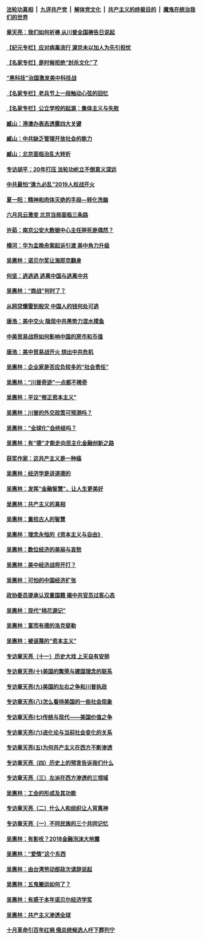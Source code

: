 

####  [法轮功真相](../../../../basic/blob/master/README.md?t=06230602) &nbsp;|&nbsp; [九评共产党](../../../../9ping.md/blob/master/README.md?t=06230602) &nbsp;|&nbsp; [解体党文化](../../../../jtdwh.md/blob/master/README.md?t=06230602)  &nbsp;|&nbsp; [共产主义的终极目的](../../../../gczydzjmd.md/blob/master/README.md?t=06230602) &nbsp;|&nbsp; [魔鬼在统治我们的世界](../../../../mgztzwmdsj.md/blob/master/README.md?t=06230602) 

#### [章天亮：我们如何祈祷 从川普全国祷告日说起](../pages/nsc423/n11944627.md?t=06230602) 

#### [【纪元专栏】应对病毒流行 渥京未以加人为先引担忧](../pages/nsc423/n11875714.md?t=06230602) 

#### [【名家专栏】是时候拒绝“封杀文化”了](../pages/nsc423/n11814093.md?t=06230602) 

#### [“黑科技”治国激发美中科技战](../pages/nsc423/n11638056.md?t=06230602) 

#### [【名家专栏】老兵节上一段触动心弦的回忆](../pages/nsc423/n11646016.md?t=06230602) 

#### [【名家专栏】公立学校的起源：集体主义与失败](../pages/nsc423/n11601833.md?t=06230602) 

#### [臧山：港澳办表态透露四大关键](../pages/nsc423/n11421628.md?t=06230602) 

#### [臧山：中共缺乏管理开放社会的能力](../pages/nsc423/n11407457.md?t=06230602) 

#### [臧山：北京面临治乱大转折](../pages/nsc423/n11406895.md?t=06230602) 

#### [专访胡平：20年打压 法轮功屹立不倒意义深远](../pages/nsc423/n11398800.md?t=06230602) 

#### [中共最怕“逢九必乱”2019人权战开火](../pages/nsc423/n11385248.md?t=06230602) 

#### [夏一阳：精神和肉体灭绝的手段—转化洗脑](../pages/nsc423/n11368250.md?t=06230602) 

#### [六月风云激变 北京当局面临三条路](../pages/nsc423/n11313668.md?t=06230602) 

#### [许茹：南京公安大数据中心主任猝死是偶然？](../pages/nsc423/n11064744.md?t=06230602) 

#### [横河：华为孟晚舟案起诉引渡 美中角力升级](../pages/nsc423/n11027230.md?t=06230602) 

#### [吴惠林：诺贝尔奖让海耶克翻身](../pages/nsc423/n10890049.md?t=06230602) 

#### [何坚：逃逃逃 逃离中国与逃离中共](../pages/nsc423/n10592891.md?t=06230602) 

#### [吴惠林：“商战”何时了？](../pages/nsc423/n10573558.md?t=06230602) 

#### [从网贷爆雷到股灾 中国人的钱何处可逃](../pages/nsc423/n10572800.md?t=06230602) 

#### [唐浩：美中交火 隐现中共黑势力混水摸鱼](../pages/nsc423/n10544040.md?t=06230602) 

#### [中美贸易战将如何影响中国的房市和币值](../pages/nsc423/n10543697.md?t=06230602) 

#### [唐浩：美中贸易战开火 烧出中共危机](../pages/nsc423/n10540126.md?t=06230602) 

#### [吴惠林：企业家是否应负较多的“社会责任”](../pages/nsc423/n10535022.md?t=06230602) 

#### [吴惠林：“川普奇迹”一点都不稀奇](../pages/nsc423/n10512808.md?t=06230602) 

#### [吴惠林：平议“修正资本主义”](../pages/nsc423/n10495724.md?t=06230602) 

#### [吴惠林：川普的外交政策可预测吗？](../pages/nsc423/n10462387.md?t=06230602) 

#### [吴惠林：“全球化”会终结吗？](../pages/nsc423/n10452838.md?t=06230602) 

#### [吴惠林：有“德”才能走向民主化金融创新之路](../pages/nsc423/n10432292.md?t=06230602) 

#### [获奖作家：这共产主义是一种癌](../pages/nsc423/n10431541.md?t=06230602) 

#### [吴惠林：经济学是讲道德的](../pages/nsc423/n10398014.md?t=06230602) 

#### [吴惠林：发挥“金融智慧”，让人生更美好](../pages/nsc423/n10375019.md?t=06230602) 

#### [吴惠林：共产主义的真相](../pages/nsc423/n10351394.md?t=06230602) 

#### [吴惠林：重拾古人的智慧](../pages/nsc423/n10337691.md?t=06230602) 

#### [吴惠林：理念永恒的《资本主义与自由》](../pages/nsc423/n10316274.md?t=06230602) 

#### [吴惠林：数位经济的美丽与哀愁](../pages/nsc423/n10292946.md?t=06230602) 

#### [吴惠林：美中经济战将开打？](../pages/nsc423/n10258825.md?t=06230602) 

#### [吴惠林：可怕的中国经济扩张](../pages/nsc423/n10219147.md?t=06230602) 

#### [政协委员提承认双重国籍 揭中共官员过客心态](../pages/nsc423/n10208809.md?t=06230602) 

#### [吴惠林：现代“桃花源记”](../pages/nsc423/n10185234.md?t=06230602) 

#### [吴惠林：富而有德的洛克斐勒](../pages/nsc423/n10142264.md?t=06230602) 

#### [吴惠林：被诬蔑的“资本主义”](../pages/nsc423/n10124816.md?t=06230602) 

#### [专访章天亮（十一）历史大戏 上天自有安排](../pages/nsc423/n10094905.md?t=06230602) 

#### [专访章天亮(十)美国的繁荣与建国理念的联系](../pages/nsc423/n10094899.md?t=06230602) 

#### [专访章天亮(九)美国的左右之争和川普执政](../pages/nsc423/n10094889.md?t=06230602) 

#### [专访章天亮(八)怎么看待美国的一些社会现象](../pages/nsc423/n10094857.md?t=06230602) 

#### [专访章天亮(七)传统与现代——美国价值之争](../pages/nsc423/n10093140.md?t=06230602) 

#### [专访章天亮(六)进化论与当前社会变化的关系](../pages/nsc423/n10092036.md?t=06230602) 

#### [专访章天亮(五)为何共产主义在西方不断渗透](../pages/nsc423/n10083620.md?t=06230602) 

#### [专访章天亮（四）历史上的预言告诉我们什么](../pages/nsc423/n10083606.md?t=06230602) 

#### [专访章天亮（三）左派在西方渗透的三领域](../pages/nsc423/n10081115.md?t=06230602) 

#### [吴惠林：工会的形成及其功能](../pages/nsc423/n10080633.md?t=06230602) 

#### [专访章天亮（二）什么人和组织让人背离神](../pages/nsc423/n10076637.md?t=06230602) 

#### [专访章天亮（一）不同民族的三个共同记忆](../pages/nsc423/n10074188.md?t=06230602) 

#### [吴惠林：有影呒？2018金融泡沫大地震](../pages/nsc423/n10040534.md?t=06230602) 

#### [吴惠林：“爱情”这个东西](../pages/nsc423/n10019423.md?t=06230602) 

#### [吴惠林：由台湾劳动部政次请辞说起](../pages/nsc423/n9979679.md?t=06230602) 

#### [吴惠林：五鬼搬运如何了？](../pages/nsc423/n9925338.md?t=06230602) 

#### [吴惠林：有感于本年诺贝尔经济学奖](../pages/nsc423/n9871883.md?t=06230602) 

#### [吴惠林：共产主义渗透全球](../pages/nsc423/n9812748.md?t=06230602) 

#### [十月革命引百年红祸 俄总统候选人吁下葬列宁](../pages/nsc423/n9810182.md?t=06230602) 

